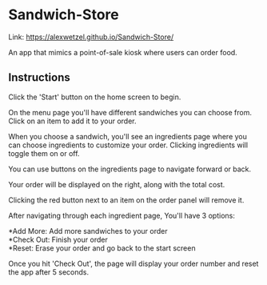 # Sandwich-Store

Link: https://alexwetzel.github.io/Sandwich-Store/

An app that mimics a point-of-sale kiosk where users can order food.

## Instructions

Click the 'Start' button on the home screen to begin.

On the menu page you'll have different sandwiches you can choose from. Click on an item to add it to your order.

When you choose a sandwich, you'll see an ingredients page where you can choose ingredients to customize your order. Clicking ingredients will toggle them on or off.

You can use buttons on the ingredients page to navigate forward or back.

Your order will be displayed on the right, along with the total cost.

Clicking the red button next to an item on the order panel will remove it.

After navigating through each ingredient page, You'll have 3 options:

  *Add More: Add more sandwiches to your order  
  *Check Out: Finish your order  
  *Reset: Erase your order and go back to the start screen  

Once you hit 'Check Out', the page will display your order number and reset the app after 5 seconds.